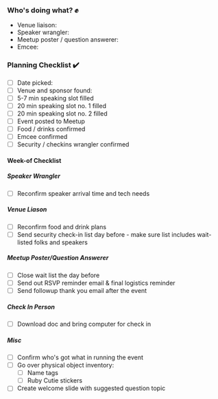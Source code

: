 ### Who's doing what? :fist: 

* Venue liaison: 
* Speaker wrangler:
* Meetup poster / question answerer:
* Emcee: 

### Planning Checklist :heavy_check_mark: 

- [ ] Date picked: 
- [ ] Venue and sponsor found: 
- [ ] 5-7 min speaking slot filled
- [ ] 20 min speaking slot no. 1 filled
- [ ] 20 min speaking slot no. 2 filled
- [ ] Event posted to Meetup
- [ ] Food / drinks confirmed
- [ ] Emcee confirmed
- [ ] Security / checkins wrangler confirmed

#### Week-of Checklist

##### Speaker Wrangler
- [ ] Reconfirm speaker arrival time and tech needs

##### Venue Liason
- [ ] Reconfirm food and drink plans
- [ ] Send security check-in list day before - make sure list includes wait-listed folks and speakers

##### Meetup Poster/Question Answerer
- [ ] Close wait list the day before
- [ ] Send out RSVP reminder email & final logistics reminder
- [ ] Send followup thank you email after the event

##### Check In Person
- [ ] Download doc and bring computer for check in

##### Misc
- [ ] Confirm who's got what in running the event
- [ ] Go over physical object inventory:
  - [ ] Name tags
  - [ ] Ruby Cutie stickers
- [ ] Create welcome slide with suggested question topic
